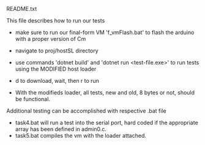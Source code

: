 README.txt

This file describes how to run our tests
- make sure to run our final-form VM 'f_vmFlash.bat' to flash the arduino with a proper version of Cm
- navigate to proj/hostSL directory
- use commands 'dotnet build' and 'dotnet run <test-file.exe>' to run tests using the MODIFIED host loader
- d to download, wait, then r to run 

- With the modifieds loader, all tests, new and old, 8 bytes or not, should be functional.

Additional testing can be accomplished with respective .bat file
- task4.bat will run a test into the serial port, hard coded if the appropriate array has been defined in admin0.c. 
- task5.bat compiles the vm with the loader attached.
